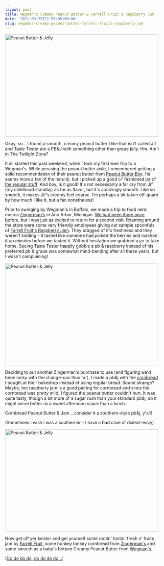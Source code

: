 ```yaml
---
layout: post
title: Wegman's Creamy Peanut Butter & Farrell Fruit's Raspberry Jam
date: '2011-09-29T11:53:05+00:00'
slug: wegmans-creamy-peanut-butter-farrell-fruits-raspberry-jam
---
```

<a href="http://www.flickr.com/photos/kstar810/6192025641/" title="Peanut Butter &amp; Jelly by kstar810, on Flickr"><img src="http://farm7.static.flickr.com/6168/6192025641_588d7e0cb6.jpg" width="500" height="333" alt="Peanut Butter &amp; Jelly"></a>

Okay, so... I found a smooth, creamy peanut butter I like that isn't called Jif and Taste Tester ate a PB&J with something other than grape jelly. Hm. Am I in The Twilight Zone?

It all started this past weekend, when I took my first ever trip to a Wegman's. While perusing the peanut butter aisle, I remembered getting a solid recommendation of their peanut butter from <a href="http://www.peanutbutterboy.com/peanut-butter-reviews-part-9/">Peanut Butter Boy</a>. He seems more a fan of the natural, but I picked up a good ol' fashioned jar of <a href="http://www.wegmans.com/webapp/wcs/stores/servlet/ProductDisplay?langId=-1&storeId=10052&catalogId=10002&productId=387057">the regular stuff</a>. And boy, is it good! It's not necessarily a far cry from Jif (my childhood standby) as far as flavor, but it's amazingly smooth. Like so smooth, it makes Jif's creamy feel coarse. I'm perhaps a bit taken off-guard by how much I like it, but a fan nonetheless!

Prior to swinging by Wegman's in Buffalo, we made a trip to food nerd mecca <a href="http://www.zingermans.com/">Zingerman's</a> in Ann Arbor, Michigan. <a href="http://www.cpbgallery.com/2008/08/05/visiting-zingermans-in-ann-arbor-michigan/">We had been there once before</a>, but I was just as excited to return for a second visit. Roaming around the store were some very friendly employees giving out sample spoonfuls of <a href="http://farrellfruit.com/flavors/raspberry/">Farrell Fruit's Raspberry Jam</a>. They bragged of it's freshness and they weren't kidding - it tasted like someone had picked the berries and mashed it up minutes before we tasted it. Without hesitation we grabbed a jar to take home. Seeing Taste Tester happily gobble a pb & raspberry instead of his preferred pb & grape was somewhat mind-bending after all these years, but I wasn't complaining!

<a href="http://www.flickr.com/photos/kstar810/6192026185/" title="Peanut Butter &amp; Jelly by kstar810, on Flickr"><img src="http://farm7.static.flickr.com/6163/6192026185_efd90b1a3d.jpg" width="500" height="333" alt="Peanut Butter &amp; Jelly"></a>

Deciding to put another Zingerman's purchase to use (and figuring we'd been lucky with the change-ups thus far), I made a pb&j with the <a href="http://www.zingermansbakehouse.com/real-bread/american-breads/">cornbread</a> I bought at their bakeshop instead of using regular bread. Sound strange? Maybe, but raspberry jam is a good pairing for cornbread and since the cornbread was pretty mild, I figured the peanut butter couldn't hurt. It was quite tasty, though a bit more of a sugar rush than your standard pb&j, so it might serve better as a sweet afternoon snack than a lunch.

Cornbread Peanut Butter & Jam… consider it a southern-style pb&j, y'all!

(Sometimes I wish I was a southerner - I have a bad case of dialect-envy)

<a href="http://www.flickr.com/photos/kstar810/6192543008/" title="Peanut Butter &amp; Jelly by kstar810, on Flickr"><img src="http://farm7.static.flickr.com/6157/6192543008_910e51740a.jpg" width="500" height="333" alt="Peanut Butter &amp; Jelly"></a>

Now get off yer keister and get yourself some rootin' tootin' fresh n' fruity jam by <a href="http://farrellfruit.com/flavors/raspberry/">Farrell Fruit</a>, some honkey tonkey cornbread from <a href="http://www.zingermansbakehouse.com/real-bread/american-breads/">Zingerman's</a> and some smooth as a baby's bottom Creamy Peanut Butter from <a href="http://www.wegmans.com/webapp/wcs/stores/servlet/ProductDisplay?langId=-1&storeId=10052&catalogId=10002&productId=387057">Wegman's</a>.

(<a href="http://www.youtube.com/watch?v=zi6wNGwd84g&feature=related">Do do do do, do do do do...</a>)
